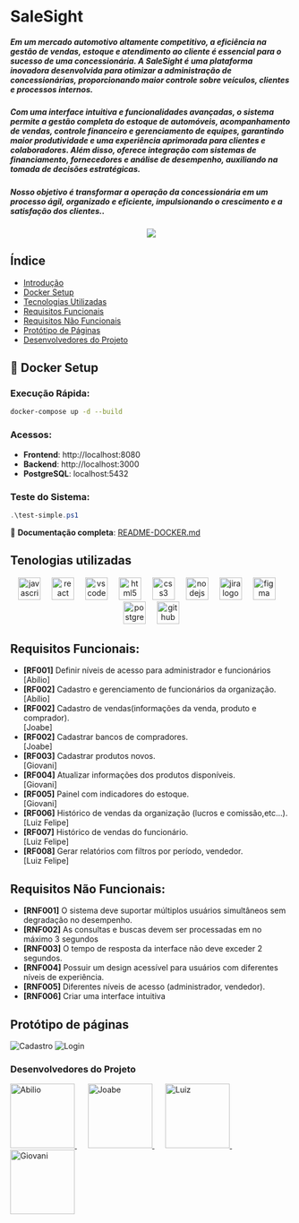 # SaleSight

##### Em um mercado automotivo altamente competitivo, a eficiência na gestão de vendas, estoque e atendimento ao cliente é essencial para o sucesso de uma concessionária. A SaleSight é uma plataforma inovadora desenvolvida para otimizar a administração de concessionárias, proporcionando maior controle sobre veículos, clientes e processos internos.

##### Com uma interface intuitiva e funcionalidades avançadas, o sistema permite a gestão completa do estoque de automóveis, acompanhamento de vendas, controle financeiro e gerenciamento de equipes, garantindo maior produtividade e uma experiência aprimorada para clientes e colaboradores. Além disso, oferece integração com sistemas de financiamento, fornecedores e análise de desempenho, auxiliando na tomada de decisões estratégicas.

##### Nosso objetivo é transformar a operação da concessionária em um processo ágil, organizado e eficiente, impulsionando o crescimento e a satisfação dos clientes..

<p align="center"><img src="http://img.shields.io/static/v1?label=STATUS&message=EM%20DESENVOLVIMENTO&color=GREEN&style=for-the-badge"/></p>

## Índice
* [Introdução](#SaleSight)
* [Docker Setup](#docker-setup)
* [Tecnologias Utilizadas](#tecnologias-utilizadas)
* [Requisitos Funcionais](#requisitos-funcionais)
* [Requisitos Não Funcionais](#requisitos-não-funcionais)
* [Protótipo de Páginas](#protótipo-de-páginas)
* [Desenvolvedores do Projeto](#desenvolvedores-do-projeto)

## 🐳 Docker Setup

### Execução Rápida:
```bash
docker-compose up -d --build
```

### Acessos:
- **Frontend**: http://localhost:8080
- **Backend**: http://localhost:3000  
- **PostgreSQL**: localhost:5432

### Teste do Sistema:
```powershell
.\test-simple.ps1
```

📖 **Documentação completa**: [README-DOCKER.md](README-DOCKER.md)

## Tenologias utilizadas
<div align="center">
  <img src="https://cdn.jsdelivr.net/gh/devicons/devicon/icons/javascript/javascript-original.svg" height="40" alt="javascript logo"  />
  <img width="12" />
  <img src="https://cdn.jsdelivr.net/gh/devicons/devicon/icons/react/react-original.svg" height="40" alt="react logo"  />
  <img width="12" />
  <img src="https://cdn.jsdelivr.net/gh/devicons/devicon/icons/vscode/vscode-original.svg" height="40" alt="vscode logo"  />
  <img width="12" />
  <img src="https://cdn.jsdelivr.net/gh/devicons/devicon/icons/html5/html5-original.svg" height="40" alt="html5 logo"  />
  <img width="12" />
  <img src="https://cdn.jsdelivr.net/gh/devicons/devicon/icons/css3/css3-original.svg" height="40" alt="css3 logo"  />
  <img width="12" />
  <img src="https://cdn.jsdelivr.net/gh/devicons/devicon/icons/nodejs/nodejs-original.svg" height="40" alt="nodejs logo"  />
  <img width="12" />
  <img src="https://cdn.jsdelivr.net/gh/devicons/devicon/icons/jira/jira-original.svg" height="40" alt="jira logo"  />
  <img width="12" />
  <img src="https://cdn.jsdelivr.net/gh/devicons/devicon/icons/figma/figma-original.svg" height="40" alt="figma logo"  />
  <img width="12" />
  <img src="https://cdn.jsdelivr.net/gh/devicons/devicon/icons/postgresql/postgresql-original.svg" height="40" alt="postgresql logo"  />
  <img width="12" />
  <img src="https://cdn.jsdelivr.net/gh/devicons/devicon/icons/github/github-original.svg" height="40" alt="github logo"  />
</div>


## Requisitos Funcionais:

  <ul>
    <li><strong>[RF001]</strong> Definir níveis de acesso para administrador e funcionários</li> [Abílio]
    <li><strong>[RF002]</strong> Cadastro e gerenciamento de funcionários da organização.</li> [Abílio]
    <li><strong>[RF002]</strong> Cadastro de vendas(informações da venda, produto e comprador).</li> [Joabe]
    <li><strong>[RF002]</strong> Cadastrar bancos de compradores.</li> [Joabe]
    <li><strong>[RF003]</strong> Cadastrar produtos novos.</li> [Giovani]
    <li><strong>[RF004]</strong> Atualizar informações dos produtos disponíveis.</li> [Giovani]
    <li><strong>[RF005]</strong> Painel com indicadores do estoque.</li> [Giovani]
    <li><strong>[RF006]</strong> Histórico de vendas da organização (lucros e comissão,etc...).</li> [Luiz Felipe]
    <li><strong>[RF007]</strong> Histórico de vendas do funcionário.</li> [Luiz Felipe]
    <li><strong>[RF008]</strong> Gerar relatórios com filtros por período, vendedor. </li> [Luiz Felipe]
  </ul>
  
## Requisitos Não Funcionais:

<ul>
    <li><strong>[RNF001]</strong> O sistema deve suportar múltiplos usuários simultâneos sem degradação no desempenho.</li>
    <li><strong>[RNF002]</strong> As consultas e buscas devem ser processadas em no máximo 3 segundos</li>
    <li><strong>[RNF003]</strong> O tempo de resposta da interface não deve exceder 2 segundos.</li>
    <li><strong>[RNF004]</strong> Possuir um design acessível para usuários com diferentes níveis de experiência.</li>
    <li><strong>[RNF005]</strong> Diferentes níveis de acesso (administrador, vendedor).</li>
    <li><strong>[RNF006]</strong> Criar uma interface intuitiva</li>
  
</ul>

## Protótipo de páginas

   <img src="https://i.imgur.com/grkY8Am.png" alt="Cadastro">
   <img src="https://i.imgur.com/iE7ZEu6.png" alt="Login">
  
  
### Desenvolvedores do Projeto

<div align="left">
  <a href="https://github.com/Abivisu2" target="_blank">
    <img width="115" src="https://avatars.githubusercontent.com/u/106842046?v=4" alt="Abilio">
  </a> &nbsp;&nbsp;&nbsp;&nbsp;
  <a href="https://github.com/JoabeSCosta" target="_blank">
    <img width="115" src="https://avatars.githubusercontent.com/u/165953439?v=4" alt="Joabe">
  </a> &nbsp;&nbsp;&nbsp;&nbsp;
  <a href="https://github.com/LuizFli" target="_blank">
    <img width="115" src="https://avatars.githubusercontent.com/u/166057870?v=4" alt="Luiz">
  </a> &nbsp;&nbsp;&nbsp;&nbsp;
  <a href="https://github.com/GigioRazzante" target="_blank">
    <img width="115" src="https://avatars.githubusercontent.com/u/166645555?v=4" alt="Giovani">
  </a>
</div>
